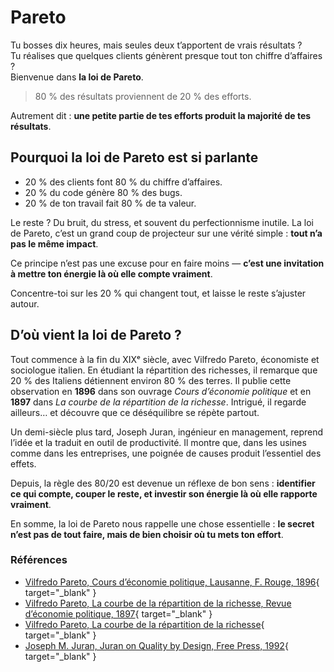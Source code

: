 # Pareto

Tu bosses dix heures, mais seules deux t’apportent de vrais résultats ?  
Tu réalises que quelques clients génèrent presque tout ton chiffre d’affaires ?  
Bienvenue dans **la loi de Pareto**.

> 80 % des résultats proviennent de 20 % des efforts.

Autrement dit : **une petite partie de tes efforts produit la majorité de tes résultats**.

## Pourquoi la loi de Pareto est si parlante

* 20 % des clients font 80 % du chiffre d’affaires.
* 20 % du code génère 80 % des bugs.
* 20 % de ton travail fait 80 % de ta valeur.

Le reste ? Du bruit, du stress, et souvent du perfectionnisme inutile. La loi de Pareto, c’est un grand coup de projecteur sur une vérité simple : **tout n’a pas le même impact**.

Ce principe n’est pas une excuse pour en faire moins — **c’est une invitation à mettre ton énergie là où elle compte vraiment**.  

Concentre-toi sur les 20 % qui changent tout, et laisse le reste s’ajuster autour.

## D’où vient la loi de Pareto ?

Tout commence à la fin du XIXᵉ siècle, avec Vilfredo Pareto, économiste et sociologue italien.
En étudiant la répartition des richesses, il remarque que 20 % des Italiens détiennent environ 80 % des terres. Il publie cette observation en **1896** dans son ouvrage _Cours d’économie politique_ et en **1897** dans _La courbe de la répartition de la richesse_. Intrigué, il regarde ailleurs… et découvre que ce déséquilibre se répète partout.  

Un demi-siècle plus tard, Joseph Juran, ingénieur en management, reprend l’idée et la traduit en outil de productivité. Il montre que, dans les usines comme dans les entreprises, une poignée de causes produit l’essentiel des effets.  

Depuis, la règle des 80/20 est devenue un réflexe de bon sens : **identifier ce qui compte, couper le reste, et investir son énergie là où elle rapporte vraiment**.

En somme, la loi de Pareto nous rappelle une chose essentielle : **le secret n’est pas de tout faire, mais de bien choisir où tu mets ton effort**.

### Références

* [Vilfredo Pareto, Cours d’économie politique, Lausanne, F. Rouge, 1896](https://archive.org/details/fp-0148-1){ target="_blank" }
* [Vilfredo Pareto, La courbe de la répartition de la richesse, Revue d’économie politique, 1897](https://archive.org/details/fp-0148-2){ target="_blank" }
* [Vilfredo Pareto, La courbe de la répartition de la richesse](http://digamoo.free.fr/pareto96.pdf){ target="_blank" }
* [Joseph M. Juran, Juran on Quality by Design, Free Press, 1992](https://www.amazon.fr/Juran-Quality-Design-Planning-Services/dp/0029166837){ target="_blank" }
